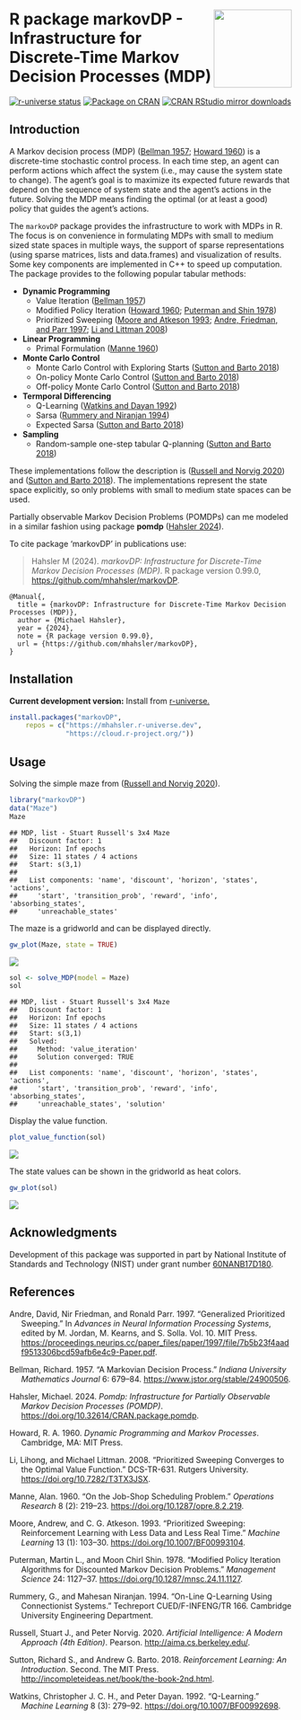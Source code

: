 
# <img src="man/figures/logo.svg" align="right" height="139" /> R package markovDP - Infrastructure for Discrete-Time Markov Decision Processes (MDP)

[![r-universe
status](https://mhahsler.r-universe.dev/badges/markovDP)](https://mhahsler.r-universe.dev/markovDP)
[![Package on
CRAN](https://www.r-pkg.org/badges/version/markovDP)](https://CRAN.R-project.org/package=markovDP)
[![CRAN RStudio mirror
downloads](https://cranlogs.r-pkg.org/badges/markovDP)](https://CRAN.R-project.org/package=markovDP)

## Introduction

A Markov decision process (MDP) ([Bellman 1957](#ref-Bellman1957);
[Howard 1960](#ref-Howard1960)) is a discrete-time stochastic control
process. In each time step, an agent can perform actions which affect
the system (i.e., may cause the system state to change). The agent’s
goal is to maximize its expected future rewards that depend on the
sequence of system state and the agent’s actions in the future. Solving
the MDP means finding the optimal (or at least a good) policy that
guides the agent’s actions.

The `markovDP` package provides the infrastructure to work with MDPs in
R. The focus is on convenience in formulating MDPs with small to medium
sized state spaces in multiple ways, the support of sparse
representations (using sparse matrices, lists and data.frames) and
visualization of results. Some key components are implemented in C++ to
speed up computation. The package provides to the following popular
tabular methods:

- **Dynamic Programming**
  - Value Iteration ([Bellman 1957](#ref-Bellman1957))
  - Modified Policy Iteration ([Howard 1960](#ref-Howard1960); [Puterman
    and Shin 1978](#ref-Puterman1978))
  - Prioritized Sweeping ([Moore and Atkeson 1993](#ref-Moore1993);
    [Andre, Friedman, and Parr 1997](#ref-Andre1997); [Li and Littman
    2008](#ref-Li2008))
- **Linear Programming**
  - Primal Formulation ([Manne 1960](#ref-Manne1960))
- **Monte Carlo Control**
  - Monte Carlo Control with Exploring Starts ([Sutton and Barto
    2018](#ref-Sutton1998))
  - On-policy Monte Carlo Control ([Sutton and Barto
    2018](#ref-Sutton1998))
  - Off-policy Monte Carlo Control ([Sutton and Barto
    2018](#ref-Sutton1998))
- **Termporal Differencing**
  - Q-Learning ([Watkins and Dayan 1992](#ref-Watkins1992))
  - Sarsa ([Rummery and Niranjan 1994](#ref-Rummery1994))
  - Expected Sarsa ([Sutton and Barto 2018](#ref-Sutton1998))
- **Sampling**
  - Random-sample one-step tabular Q-planning ([Sutton and Barto
    2018](#ref-Sutton1998))

These implementations follow the description is ([Russell and Norvig
2020](#ref-Russell2020)) and ([Sutton and Barto 2018](#ref-Sutton1998)).
The implementations represent the state space explicitly, so only
problems with small to medium state spaces can be used.

Partially observable Markov Decision Problems (POMDPs) can me modeled in
a similar fashion using package **pomdp** ([Hahsler
2024](#ref-CRAN_pomdp)).

To cite package ‘markovDP’ in publications use:

> Hahsler M (2024). *markovDP: Infrastructure for Discrete-Time Markov
> Decision Processes (MDP)*. R package version 0.99.0,
> <https://github.com/mhahsler/markovDP>.

    @Manual{,
      title = {markovDP: Infrastructure for Discrete-Time Markov Decision Processes (MDP)},
      author = {Michael Hahsler},
      year = {2024},
      note = {R package version 0.99.0},
      url = {https://github.com/mhahsler/markovDP},
    }

## Installation

**Current development version:** Install from
[r-universe.](https://mhahsler.r-universe.dev/markovDP)

``` r
install.packages("markovDP",
    repos = c("https://mhahsler.r-universe.dev",
              "https://cloud.r-project.org/"))
```

## Usage

Solving the simple maze from ([Russell and Norvig
2020](#ref-Russell2020)).

``` r
library("markovDP")
data("Maze")
Maze
```

    ## MDP, list - Stuart Russell's 3x4 Maze
    ##   Discount factor: 1
    ##   Horizon: Inf epochs
    ##   Size: 11 states / 4 actions
    ##   Start: s(3,1)
    ## 
    ##   List components: 'name', 'discount', 'horizon', 'states', 'actions',
    ##     'start', 'transition_prob', 'reward', 'info', 'absorbing_states',
    ##     'unreachable_states'

The maze is a gridworld and can be displayed directly.

``` r
gw_plot(Maze, state = TRUE)
```

![](inst/README_files/display-1.png)<!-- -->

``` r
sol <- solve_MDP(model = Maze)
sol
```

    ## MDP, list - Stuart Russell's 3x4 Maze
    ##   Discount factor: 1
    ##   Horizon: Inf epochs
    ##   Size: 11 states / 4 actions
    ##   Start: s(3,1)
    ##   Solved:
    ##     Method: 'value_iteration'
    ##     Solution converged: TRUE
    ## 
    ##   List components: 'name', 'discount', 'horizon', 'states', 'actions',
    ##     'start', 'transition_prob', 'reward', 'info', 'absorbing_states',
    ##     'unreachable_states', 'solution'

Display the value function.

``` r
plot_value_function(sol)
```

![](inst/README_files/value_function-1.png)<!-- -->

The state values can be shown in the gridworld as heat colors.

``` r
gw_plot(sol)
```

![](inst/README_files/gridworld_plot-1.png)<!-- -->

## Acknowledgments

Development of this package was supported in part by National Institute
of Standards and Technology (NIST) under grant number
[60NANB17D180](https://www.nist.gov/ctl/pscr/safe-net-integrated-connected-vehicle-computing-platform).

## References

<div id="refs" class="references csl-bib-body hanging-indent"
entry-spacing="0">

<div id="ref-Andre1997" class="csl-entry">

Andre, David, Nir Friedman, and Ronald Parr. 1997. “Generalized
Prioritized Sweeping.” In *Advances in Neural Information Processing
Systems*, edited by M. Jordan, M. Kearns, and S. Solla. Vol. 10. MIT
Press.
<https://proceedings.neurips.cc/paper_files/paper/1997/file/7b5b23f4aadf9513306bcd59afb6e4c9-Paper.pdf>.

</div>

<div id="ref-Bellman1957" class="csl-entry">

Bellman, Richard. 1957. “A Markovian Decision Process.” *Indiana
University Mathematics Journal* 6: 679–84.
<https://www.jstor.org/stable/24900506>.

</div>

<div id="ref-CRAN_pomdp" class="csl-entry">

Hahsler, Michael. 2024. *Pomdp: Infrastructure for Partially Observable
Markov Decision Processes (POMDP)*.
<https://doi.org/10.32614/CRAN.package.pomdp>.

</div>

<div id="ref-Howard1960" class="csl-entry">

Howard, R. A. 1960. *Dynamic Programming and Markov Processes*.
Cambridge, MA: MIT Press.

</div>

<div id="ref-Li2008" class="csl-entry">

Li, Lihong, and Michael Littman. 2008. “Prioritized Sweeping Converges
to the Optimal Value Function.” DCS-TR-631. Rutgers University.
<https://doi.org/10.7282/T3TX3JSX>.

</div>

<div id="ref-Manne1960" class="csl-entry">

Manne, Alan. 1960. “On the Job-Shop Scheduling Problem.” *Operations
Research* 8 (2): 219–23. <https://doi.org/10.1287/opre.8.2.219>.

</div>

<div id="ref-Moore1993" class="csl-entry">

Moore, Andrew, and C. G. Atkeson. 1993. “Prioritized Sweeping:
Reinforcement Learning with Less Data and Less Real Time.” *Machine
Learning* 13 (1): 103–30. <https://doi.org/10.1007/BF00993104>.

</div>

<div id="ref-Puterman1978" class="csl-entry">

Puterman, Martin L., and Moon Chirl Shin. 1978. “Modified Policy
Iteration Algorithms for Discounted Markov Decision Problems.”
*Management Science* 24: 1127–37.
<https://doi.org/10.1287/mnsc.24.11.1127>.

</div>

<div id="ref-Rummery1994" class="csl-entry">

Rummery, G., and Mahesan Niranjan. 1994. “On-Line Q-Learning Using
Connectionist Systems.” Techreport CUED/F-INFENG/TR 166. Cambridge
University Engineering Department.

</div>

<div id="ref-Russell2020" class="csl-entry">

Russell, Stuart J., and Peter Norvig. 2020. *Artificial Intelligence: A
Modern Approach (4th Edition)*. Pearson. <http://aima.cs.berkeley.edu/>.

</div>

<div id="ref-Sutton1998" class="csl-entry">

Sutton, Richard S., and Andrew G. Barto. 2018. *Reinforcement Learning:
An Introduction*. Second. The MIT Press.
<http://incompleteideas.net/book/the-book-2nd.html>.

</div>

<div id="ref-Watkins1992" class="csl-entry">

Watkins, Christopher J. C. H., and Peter Dayan. 1992. “Q-Learning.”
*Machine Learning* 8 (3): 279–92. <https://doi.org/10.1007/BF00992698>.

</div>

</div>
